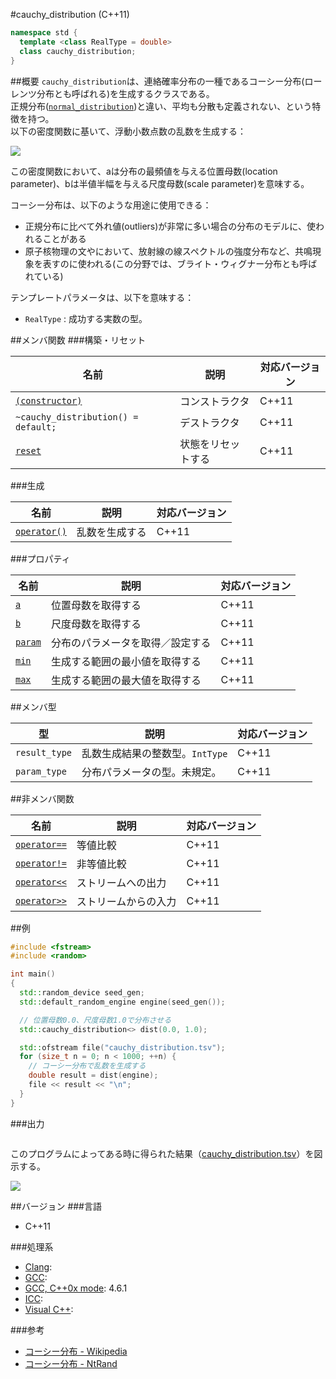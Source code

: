 #cauchy_distribution (C++11)
```cpp
namespace std {
  template <class RealType = double>
  class cauchy_distribution;
}
```

##概要
`cauchy_distribution`は、連絡確率分布の一種であるコーシー分布(ローレンツ分布とも呼ばれる)を生成するクラスである。  
正規分布([`normal_distribution`](./normal_distribution.md))と違い、平均も分散も定義されない、という特徴を持つ。  
以下の密度関数に基いて、浮動小数点数の乱数を生成する：  


![](https://github.com/cpprefjp/image/raw/master/reference/random/cauchy_distribution/cauchy.png)


この密度関数において、aは分布の最頻値を与える位置母数(location parameter)、bは半値半幅を与える尺度母数(scale parameter)を意味する。  

コーシー分布は、以下のような用途に使用できる：

- 正規分布に比べて外れ値(outliers)が非常に多い場合の分布のモデルに、使われることがある
- 原子核物理の文やにおいて、放射線の線スペクトルの強度分布など、共鳴現象を表すのに使われる(この分野では、ブライト・ウィグナー分布とも呼ばれている)


テンプレートパラメータは、以下を意味する：

- `RealType` : 成功する実数の型。


##メンバ関数
###構築・リセット

| 名前 | 説明 | 対応バージョン |
|-----------------------------------------------------------------|--------------------|-------|
| [`(constructor)`](./cauchy_distribution/cauchy_distribution.md) | コンストラクタ     | C++11 |
| `~cauchy_distribution() = default;`                             | デストラクタ       | C++11 |
| [`reset`](./cauchy_distribution/reset.md)                       | 状態をリセットする | C++11 |


###生成

| 名前 | 説明 | 対応バージョン |
|-----------------------------------------------------|----------------|-------|
| [`operator()`](./cauchy_distribution/op_call.md) | 乱数を生成する | C++11 |


###プロパティ

| 名前 | 説明 | 対応バージョン |
|-------------------------------------------|----------------------------------|-------|
| [`a`](./cauchy_distribution/a.md)         | 位置母数を取得する               | C++11 |
| [`b`](./cauchy_distribution/b.md)         | 尺度母数を取得する               | C++11 |
| [`param`](./cauchy_distribution/param.md) | 分布のパラメータを取得／設定する | C++11 |
| [`min`](./cauchy_distribution/min.md)     | 生成する範囲の最小値を取得する   | C++11 |
| [`max`](./cauchy_distribution/max.md)     | 生成する範囲の最大値を取得する   | C++11 |


##メンバ型

| 型 | 説明 | 対応バージョン |
|---------------|---------------------------------|-------|
| `result_type` | 乱数生成結果の整数型。`IntType` | C++11 |
| `param_type`  | 分布パラメータの型。未規定。    | C++11 |


##非メンバ関数

| 名前 | 説明 | 対応バージョン |
|-------------------------------------------------------|----------------------|-------|
| [`operator==`](./cauchy_distribution/op_equal.md)     | 等値比較             | C++11 |
| [`operator!=`](./cauchy_distribution/op_not_equal.md) | 非等値比較           | C++11 |
| [`operator<<`](./cauchy_distribution/op_ostream.md)   | ストリームへの出力   | C++11 |
| [`operator>>`](./cauchy_distribution/op_istream.md)   | ストリームからの入力 | C++11 |


##例
```cpp
#include <fstream>
#include <random>

int main()
{
  std::random_device seed_gen;
  std::default_random_engine engine(seed_gen());

  // 位置母数0.0、尺度母数1.0で分布させる
  std::cauchy_distribution<> dist(0.0, 1.0);

  std::ofstream file("cauchy_distribution.tsv");
  for (size_t n = 0; n < 1000; ++n) {
    // コーシー分布で乱数を生成する
    double result = dist(engine);
    file << result << "\n";
  }
}
```

###出力
```
```

このプログラムによってある時に得られた結果（[cauchy_distribution.tsv](https://github.com/cpprefjp/image/raw/master/reference/random/cauchy_distribution/cauchy_distribution.tsv)）を図示する。

![](https://github.com/cpprefjp/image/raw/master/reference/random/cauchy_distribution/cauchy_distribution.png)

##バージョン
###言語
- C++11

###処理系
- [Clang](/implementation.md#clang): 
- [GCC](/implementation.md#gcc): 
- [GCC, C++0x mode](/implementation.md#gcc): 4.6.1
- [ICC](/implementation.md#icc): 
- [Visual C++](/implementation.md#visual_cpp): 

###参考
- [コーシー分布 - Wikipedia](http://ja.wikipedia.org/wiki/%E3%82%B3%E3%83%BC%E3%82%B7%E3%83%BC%E5%88%86%E5%B8%83)
- [コーシー分布 - NtRand](http://www.ntrand.com/jp/cauchy-distribution/)

